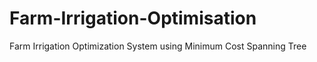 # Farm-Irrigation-Optimisation
Farm Irrigation Optimization System using Minimum Cost Spanning Tree
